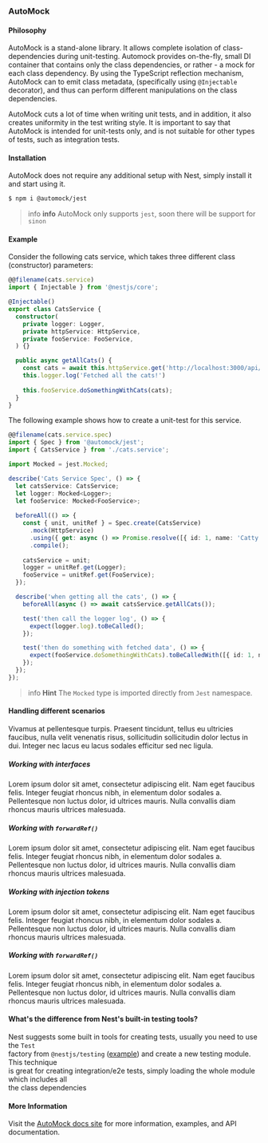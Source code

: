 ### AutoMock

#### Philosophy
AutoMock is a stand-alone library. It allows complete isolation of class-dependencies
during unit-testing. Automock provides on-the-fly, small DI container that contains
only the class dependencies, or rather - a mock for each class dependency.
By using the TypeScript reflection mechanism, AutoMock can to emit class metadata,
(specifically using `@Injectable` decorator), and thus can perform different manipulations
on the class dependencies.

AutoMock cuts a lot of time when writing unit tests, and in addition, it also creates
uniformity in the test writing style. It is important to say that AutoMock is intended
for unit-tests only, and is not suitable for other types of tests, such as integration tests.


#### Installation

AutoMock does not require any additional setup with Nest,
simply install it and start using it.

```bash
$ npm i @automock/jest
```

> info **info** AutoMock only supports `jest`, soon there will be support for `sinon`

#### Example

Consider the following cats service, which takes three different class
(constructor) parameters:

```ts
@@filename(cats.service)
import { Injectable } from '@nestjs/core';

@Injectable()
export class CatsService {
  constructor(
    private logger: Logger,
    private httpService: HttpService,
    private fooService: FooService,
  ) {}

  public async getAllCats() {
    const cats = await this.httpService.get('http://localhost:3000/api/cats');
    this.logger.log('Fetched all the cats!')
    
    this.fooService.doSomethingWithCats(cats);
  }
}
```

The following example shows how to create a unit-test for this service.

```ts
@@filename(cats.service.spec)
import { Spec } from '@automock/jest';
import { CatsService } from './cats.service';

import Mocked = jest.Mocked;

describe('Cats Service Spec', () => {
  let catsService: CatsService;
  let logger: Mocked<Logger>;
  let fooService: Mocked<FooService>;
  
  beforeAll(() => {
    const { unit, unitRef } = Spec.create(CatsService)
      .mock(HttpService)
      .using({ get: async () => Promise.resolve([{ id: 1, name: 'Catty' }]), })
      .compile();
    
    catsService = unit;
    logger = unitRef.get(Logger);
    fooService = unitRef.get(FooService);
  });

  describe('when getting all the cats', () => {
    beforeAll(async () => await catsService.getAllCats());

    test('then call the logger log', () => {
      expect(logger.log).toBeCalled();
    });

    test('then do something with fetched data', () => {
      expect(fooService.doSomethingWithCats).toBeCalledWith([{ id: 1, name: 'Catty' }]);
    });
  });
});
```

> info **Hint** The `Mocked` type is imported directly from `Jest` namespace.

#### Handling different scenarios
Vivamus at pellentesque turpis. Praesent tincidunt, tellus eu ultricies faucibus,
nulla velit venenatis risus, sollicitudin sollicitudin dolor lectus in dui.
Integer nec lacus eu lacus sodales efficitur sed nec ligula.

##### Working with interfaces
Lorem ipsum dolor sit amet, consectetur adipiscing elit. Nam eget faucibus felis.
Integer feugiat rhoncus nibh, in elementum dolor sodales a. Pellentesque non luctus dolor,
id ultrices mauris. Nulla convallis diam rhoncus mauris ultrices malesuada.

##### Working with `forwardRef()`
Lorem ipsum dolor sit amet, consectetur adipiscing elit. Nam eget faucibus felis.
Integer feugiat rhoncus nibh, in elementum dolor sodales a. Pellentesque non luctus dolor,
id ultrices mauris. Nulla convallis diam rhoncus mauris ultrices malesuada.

##### Working with injection tokens
Lorem ipsum dolor sit amet, consectetur adipiscing elit. Nam eget faucibus felis.
Integer feugiat rhoncus nibh, in elementum dolor sodales a. Pellentesque non luctus dolor,
id ultrices mauris. Nulla convallis diam rhoncus mauris ultrices malesuada.

##### Working with `forwardRef()`
Lorem ipsum dolor sit amet, consectetur adipiscing elit. Nam eget faucibus felis.
Integer feugiat rhoncus nibh, in elementum dolor sodales a. Pellentesque non luctus dolor,
id ultrices mauris. Nulla convallis diam rhoncus mauris ultrices malesuada.


#### What's the difference from Nest's built-in testing tools?

Nest suggests some built in tools for creating tests, usually you need to use the `Test` \
factory from `@nestjs/testing` ([example]()) and create a new testing module. This technique \
is great for creating integration/e2e tests, simply loading the whole module which includes all \
the class dependencies


#### More Information

Visit the [AutoMock docs site](https://automock.dev/docs) for more information, examples, and API documentation.

